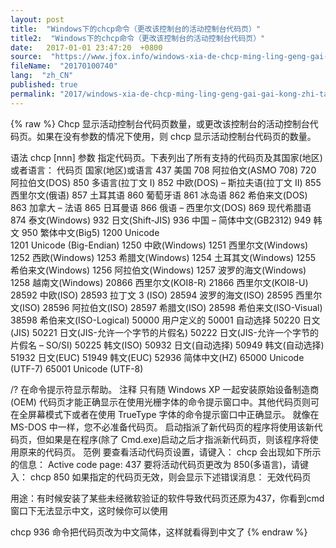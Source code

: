 ```yaml
---
layout: post
title:  "Windows下的chcp命令（更改该控制台的活动控制台代码页）"
title2:  "Windows下的chcp命令（更改该控制台的活动控制台代码页）"
date:   2017-01-01 23:47:20  +0800
source:  "https://www.jfox.info/windows-xia-de-chcp-ming-ling-geng-gai-gai-kong-zhi-tai-de-huo-dong-kong-zhi-tai-dai-ma-ye.html"
fileName:  "20170100740"
lang:  "zh_CN"
published: true
permalink: "2017/windows-xia-de-chcp-ming-ling-geng-gai-gai-kong-zhi-tai-de-huo-dong-kong-zhi-tai-dai-ma-ye.html"
---
```

{% raw %}
Chcp 
显示活动控制台代码页数量，或更改该控制台的活动控制台代码页。如果在没有参数的情况下使用，则 chcp 显示活动控制台代码页的数量。

语法 
chcp [nnn] 
参数 
指定代码页。下表列出了所有支持的代码页及其国家(地区)或者语言： 
代码页       国家(地区)或语言 
437          美国 
708          阿拉伯文(ASMO 708)
720          阿拉伯文(DOS)
850          多语言(拉丁文 I) 
852          中欧(DOS) – 斯拉夫语(拉丁文 II) 
855          西里尔文(俄语) 
857          土耳其语 
860          葡萄牙语 
861          冰岛语 
862          希伯来文(DOS)
863          加拿大 – 法语 
865          日耳曼语 
866          俄语 – 西里尔文(DOS) 
869          现代希腊语
874          泰文(Windows)
932          日文(Shift-JIS)
936          中国 – 简体中文(GB2312)
949          韩文
950          繁体中文(Big5)
1200         Unicode        
1201         Unicode (Big-Endian)
1250         中欧(Windows)
1251         西里尔文(Windows)
1252         西欧(Windows)
1253         希腊文(Windows)
1254         土耳其文(Windows)
1255         希伯来文(Windows)
1256         阿拉伯文(Windows)
1257         波罗的海文(Windows)
1258         越南文(Windows)
20866        西里尔文(KOI8-R)
21866        西里尔文(KOI8-U)
28592        中欧(ISO)
28593        拉丁文 3 (ISO)
28594        波罗的海文(ISO)
28595        西里尔文(ISO)
28596        阿拉伯文(ISO)
28597        希腊文(ISO)
28598        希伯来文(ISO-Visual)
38598        希伯来文(ISO-Logical)
50000        用户定义的
50001        自动选择
50220        日文(JIS)
50221        日文(JIS-允许一个字节的片假名)
50222        日文(JIS-允许一个字节的片假名 – SO/SI)
50225        韩文(ISO)
50932        日文(自动选择)
50949        韩文(自动选择)
51932        日文(EUC)
51949        韩文(EUC)
52936        简体中文(HZ)
65000        Unicode (UTF-7)
65001        Unicode (UTF-8)

/? 
在命令提示符显示帮助。 
注释 
只有随 Windows XP 一起安装原始设备制造商 (OEM) 代码页才能正确显示在使用光栅字体的命令提示窗口中。其他代码页则可在全屏幕模式下或者在使用 TrueType 字体的命令提示窗口中正确显示。 
就像在 MS-DOS 中一样，您不必准备代码页。 
启动指派了新代码页的程序将使用该新代码页，但如果是在程序(除了 Cmd.exe)启动之后才指派新代码页，则该程序将使用原来的代码页。 
范例 
要查看活动代码页设置，请键入： 
chcp 
会出现如下所示的信息： 
Active code page: 437 
要将活动代码页更改为 850(多语言)，请键入： 
chcp 850 
如果指定的代码页无效，则会显示下述错误消息： 
无效代码页

用途：有时候安装了某些未经微软验证的软件导致代码页还原为437，你看到cmd窗口下无法显示中文，这时候你可以使用

chcp 936 命令把代码页改为中文简体，这样就看得到中文了
{% endraw %}
